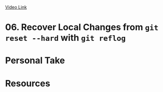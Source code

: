 [Video Link](https://egghead.io/lessons/git-recover-local-changes-from-git-reset-hard-with-git-reflog)

# 06. Recover Local Changes from `git reset --hard` with `git reflog`

# Personal Take

# Resources
